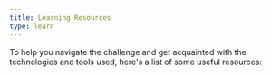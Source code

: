 ```yaml
---
title: Learning Resources
type: learn
---
```


To help you navigate the challenge and get acquainted with the technologies and tools used, here's a list of some useful resources:
